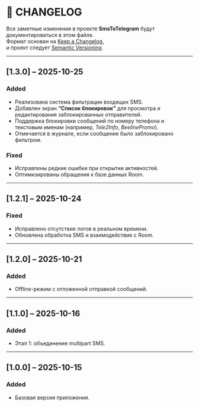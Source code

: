 # 📘 CHANGELOG

Все заметные изменения в проекте **SmsToTelegram** будут документироваться в этом файле.  
Формат основан на [Keep a Changelog](https://keepachangelog.com/ru/1.0.0/),  
и проект следует [Semantic Versioning](https://semver.org/lang/ru/).

---

## [1.3.0] – 2025-10-25
### Added
- Реализована система фильтрации входящих SMS.
- Добавлен экран **“Список блокировок”** для просмотра и редактирования заблокированных отправителей.
- Поддержка блокировки сообщений по номеру телефона и текстовым именам (например, *Tele2Info*, *BeelinePromo*).
- Отмечается в журнале, если сообщение было заблокировано фильтром.

### Fixed
- Исправлены редкие ошибки при открытии активностей.
- Оптимизированы обращения к базе данных Room.

---

## [1.2.1] – 2025-10-24
### Fixed
- Исправлено отсутствие логов в реальном времени.
- Обновлена обработка SMS и взаимодействие с Room.

---

## [1.2.0] – 2025-10-21
### Added
- Offline-режим с отложенной отправкой сообщений.

---

## [1.1.0] – 2025-10-16
### Added
- Этап 1: объединение multipart SMS.

---

## [1.0.0] – 2025-10-15
### Added
- Базовая версия приложения.
